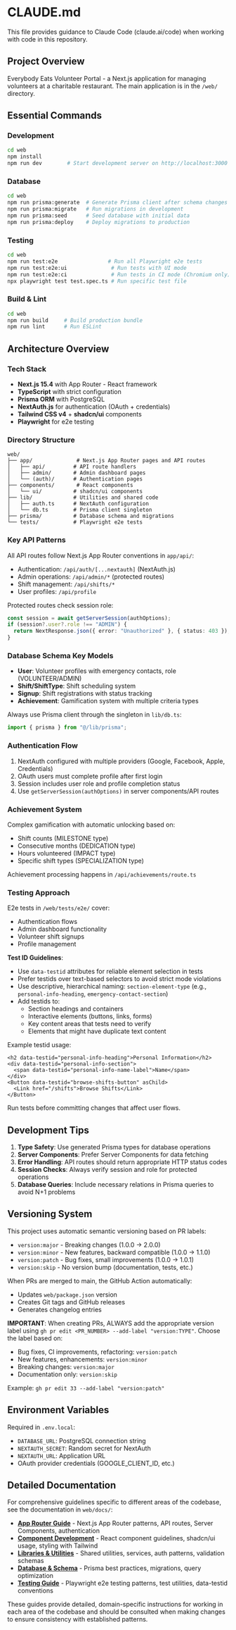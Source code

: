 # CLAUDE.md

This file provides guidance to Claude Code (claude.ai/code) when working with code in this repository.

## Project Overview

Everybody Eats Volunteer Portal - a Next.js application for managing volunteers at a charitable restaurant. The main application is in the `/web/` directory.

## Essential Commands

### Development

```bash
cd web
npm install
npm run dev        # Start development server on http://localhost:3000
```

### Database

```bash
cd web
npm run prisma:generate  # Generate Prisma client after schema changes
npm run prisma:migrate   # Run migrations in development
npm run prisma:seed      # Seed database with initial data
npm run prisma:deploy    # Deploy migrations to production
```

### Testing

```bash
cd web
npm run test:e2e                # Run all Playwright e2e tests
npm run test:e2e:ui              # Run tests with UI mode
npm run test:e2e:ci              # Run tests in CI mode (Chromium only)
npx playwright test test.spec.ts # Run specific test file
```

### Build & Lint

```bash
cd web
npm run build     # Build production bundle
npm run lint      # Run ESLint
```

## Architecture Overview

### Tech Stack

- **Next.js 15.4** with App Router - React framework
- **TypeScript** with strict configuration
- **Prisma ORM** with PostgreSQL
- **NextAuth.js** for authentication (OAuth + credentials)
- **Tailwind CSS v4** + **shadcn/ui** components
- **Playwright** for e2e testing

### Directory Structure

```
web/
├── app/              # Next.js App Router pages and API routes
│   ├── api/         # API route handlers
│   ├── admin/       # Admin dashboard pages
│   └── (auth)/      # Authentication pages
├── components/       # React components
│   └── ui/          # shadcn/ui components
├── lib/             # Utilities and shared code
│   ├── auth.ts      # NextAuth configuration
│   └── db.ts        # Prisma client singleton
├── prisma/          # Database schema and migrations
└── tests/           # Playwright e2e tests
```

### Key API Patterns

All API routes follow Next.js App Router conventions in `app/api/`:

- Authentication: `/api/auth/[...nextauth]` (NextAuth.js)
- Admin operations: `/api/admin/*` (protected routes)
- Shift management: `/api/shifts/*`
- User profiles: `/api/profile`

Protected routes check session role:

```typescript
const session = await getServerSession(authOptions);
if (session?.user?.role !== "ADMIN") {
  return NextResponse.json({ error: "Unauthorized" }, { status: 403 });
}
```

### Database Schema Key Models

- **User**: Volunteer profiles with emergency contacts, role (VOLUNTEER/ADMIN)
- **Shift/ShiftType**: Shift scheduling system
- **Signup**: Shift registrations with status tracking
- **Achievement**: Gamification system with multiple criteria types

Always use Prisma client through the singleton in `lib/db.ts`:

```typescript
import { prisma } from "@/lib/prisma";
```

### Authentication Flow

1. NextAuth configured with multiple providers (Google, Facebook, Apple, Credentials)
2. OAuth users must complete profile after first login
3. Session includes user role and profile completion status
4. Use `getServerSession(authOptions)` in server components/API routes

### Achievement System

Complex gamification with automatic unlocking based on:

- Shift counts (MILESTONE type)
- Consecutive months (DEDICATION type)
- Hours volunteered (IMPACT type)
- Specific shift types (SPECIALIZATION type)

Achievement processing happens in `/api/achievements/route.ts`

### Testing Approach

E2e tests in `/web/tests/e2e/` cover:

- Authentication flows
- Admin dashboard functionality
- Volunteer shift signups
- Profile management

**Test ID Guidelines**:

- Use `data-testid` attributes for reliable element selection in tests
- Prefer testids over text-based selectors to avoid strict mode violations
- Use descriptive, hierarchical naming: `section-element-type` (e.g., `personal-info-heading`, `emergency-contact-section`)
- Add testids to:
  - Section headings and containers
  - Interactive elements (buttons, links, forms)
  - Key content areas that tests need to verify
  - Elements that might have duplicate text content

Example testid usage:

```tsx
<h2 data-testid="personal-info-heading">Personal Information</h2>
<div data-testid="personal-info-section">
  <span data-testid="personal-info-name-label">Name</span>
</div>
<Button data-testid="browse-shifts-button" asChild>
  <Link href="/shifts">Browse Shifts</Link>
</Button>
```

Run tests before committing changes that affect user flows.

## Development Tips

1. **Type Safety**: Use generated Prisma types for database operations
2. **Server Components**: Prefer Server Components for data fetching
3. **Error Handling**: API routes should return appropriate HTTP status codes
4. **Session Checks**: Always verify session and role for protected operations
5. **Database Queries**: Include necessary relations in Prisma queries to avoid N+1 problems

## Versioning System

This project uses automatic semantic versioning based on PR labels:

- `version:major` - Breaking changes (1.0.0 → 2.0.0)
- `version:minor` - New features, backward compatible (1.0.0 → 1.1.0)
- `version:patch` - Bug fixes, small improvements (1.0.0 → 1.0.1)
- `version:skip` - No version bump (documentation, tests, etc.)

When PRs are merged to main, the GitHub Action automatically:

- Updates `web/package.json` version
- Creates Git tags and GitHub releases
- Generates changelog entries

**IMPORTANT**: When creating PRs, ALWAYS add the appropriate version label using `gh pr edit <PR_NUMBER> --add-label "version:TYPE"`. Choose the label based on:
- Bug fixes, CI improvements, refactoring: `version:patch`
- New features, enhancements: `version:minor`
- Breaking changes: `version:major`
- Documentation only: `version:skip`

Example: `gh pr edit 33 --add-label "version:patch"`

## Environment Variables

Required in `.env.local`:

- `DATABASE_URL`: PostgreSQL connection string
- `NEXTAUTH_SECRET`: Random secret for NextAuth
- `NEXTAUTH_URL`: Application URL
- OAuth provider credentials (GOOGLE_CLIENT_ID, etc.)

## Detailed Documentation

For comprehensive guidelines specific to different areas of the codebase, see the documentation in `web/docs/`:

- **[App Router Guide](web/docs/app-router-guide.md)** - Next.js App Router patterns, API routes, Server Components, authentication
- **[Component Development](web/docs/component-development.md)** - React component guidelines, shadcn/ui usage, styling with Tailwind
- **[Libraries & Utilities](web/docs/libraries-utilities.md)** - Shared utilities, services, auth patterns, validation schemas
- **[Database & Schema](web/docs/database-schema.md)** - Prisma best practices, migrations, query optimization
- **[Testing Guide](web/docs/testing-guide.md)** - Playwright e2e testing patterns, test utilities, data-testid conventions

These guides provide detailed, domain-specific instructions for working in each area of the codebase and should be consulted when making changes to ensure consistency with established patterns.
